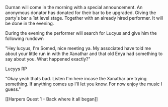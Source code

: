 Durnan will come in the morning with a special announcement. An anonymous donator has donated for their bar to be upgraded. Giving the party's bar a 1st level stage. Together with an already hired performer. It will be done in the evening. 


During the evening the performer will search for Lucyus and give him the following rundown

"Hey lucyus, I'm Somed, nice meeting ya. My associated have told me about your little run in with the Xanathar and that old Enya had something to say about you. What happened exactly?"

Lucyys RP

"Okay yeah thats bad. Listen I'm here incase the Xanathar are trying something. If anything comes up I'll let you know. For now enjoy the music I guess."



[[Harpers Quest 1 - Back where it all began]] 